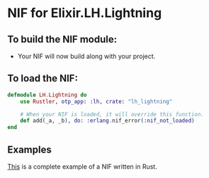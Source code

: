# NIF for Elixir.LH.Lightning

## To build the NIF module:

- Your NIF will now build along with your project.

## To load the NIF:

```elixir
defmodule LH.Lightning do
    use Rustler, otp_app: :lh, crate: "lh_lightning"

    # When your NIF is loaded, it will override this function.
    def add(_a, _b), do: :erlang.nif_error(:nif_not_loaded)
end
```

## Examples

[This](https://github.com/hansihe/NifIo) is a complete example of a NIF written in Rust.
